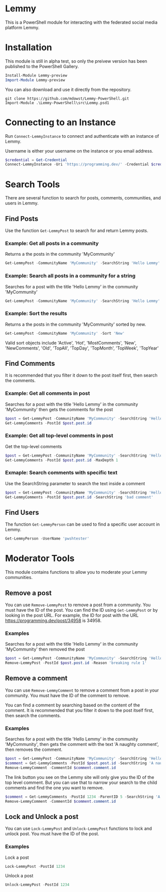 # Lemmy
This is a PowerShell module for interacting with the federated social media platform Lemmy.

# Installation
This module is still in alpha test, so only the preivew version has been published to the PowerShell Gallery. 
```PowerShell
Install-Module Lemmy-preview
Import-Module Lemmy-preview
```

You can also download and use it directly from the repository.
```
git clone https://github.com/mdowst/Lemmy-PowerShell.git
Import-Module .\Lemmy-PowerShell\src\Lemmy.psd1
```


# Connecting to an Instance
Run `Connect-LemmyInstance` to connect and authenticate with an instance of Lemmy.

Username is either your username on the instance or you email address.

```PowerShell
$credential = Get-Credential
Connect-LemmyInstance -Uri 'https://programming.dev/' -Credential $credential
```

# Search Tools
There are several function to search for posts, comments, communities, and users in Lemmy.

## Find Posts
Use the function `Get-LemmyPost` to search for and return Lemmy posts.

### Example: Get all posts in a community
Returns a the posts in the community 'MyCommunity'
```PowerShell
Get-LemmyPost -CommunityName 'MyCommunity' -SearchString 'Hello Lemmy'
```

### Example: Search all posts in a community for a string
Searches for a post with the title 'Hello Lemmy' in the community 'MyCommunity'
```PowerShell
Get-LemmyPost -CommunityName 'MyCommunity' -SearchString 'Hello Lemmy'
```

### Example: Sort the results
Returns a the posts in the community 'MyCommunity' sorted by new.
```PowerShell
Get-LemmyPost -CommunityName 'MyCommunity' -Sort 'New'
```
Valid sort objects include 'Active', 'Hot', 'MostComments', 'New', 'NewComments', 'Old', 'TopAll', 'TopDay', 'TopMonth', 'TopWeek', 'TopYear'

## Find Comments
It is recommended that you filter it down to the post itself first, then search the comments.

### Example: Get all comments in post
Searches for a post with the title 'Hello Lemmy' in the community 'MyCommunity' then gets the comments for the post
```PowerShell
$post = Get-LemmyPost -CommunityName 'MyCommunity' -SearchString 'Hello Lemmy'
Get-LemmyComments -PostId $post.post.id
```

### Example: Get all top-level comments in post
Get the top-level comments
```PowerShell
$post = Get-LemmyPost -CommunityName 'MyCommunity' -SearchString 'Hello Lemmy'
Get-LemmyComments -PostId $post.post.id -MaxDepth 1
```

### Exmaple: Search comments with specific text 
Use the SearchString parameter to search the text inside a comment
```PowerShell
$post = Get-LemmyPost -CommunityName 'MyCommunity' -SearchString 'Hello Lemmy'
Get-LemmyComments -PostId $post.post.id -SearchString 'bad comment'
```

## Find Users
The function `Get-LemmyPerson` can be used to find a specific user account in Lemmy.
```PowerShell
Get-LemmyPerson -UserName 'pwshtester'
```


# Moderator Tools
This module contains functions to allow you to moderate your Lemmy communities.

## Remove a post
You can use `Remove-LemmyPost` to remove a post from a community. You must have the ID of the post. 
You can find the ID using `Get-LemmyPost` or by looking in the post URL. For example, the ID for post with the URL https://programming.dev/post/34958 is 34958.

### Examples
Searches for a post with the title 'Hello Lemmy' in the community 'MyCommunity' then removed the post
```PowerShell
$post = Get-LemmyPost -CommunityName 'MyCommunity' -SearchString 'Hello Lemmy'
Remove-LemmyPost -PostId $post.post.id -Reason 'breaking rule 1'
```

## Remove a comment
You can use `Remove-LemmyComment` to remove a comment from a post in your community. You must have the ID of the comment to remove. 

You can find a comment by searching based on the content of the comment. 
It is recommended that you filter it down to the post itself first, then search the comments.
 

### Examples
Searches for a post with the title 'Hello Lemmy' in the community 'MyCommunity', then gets the comment with the text 'A naughty comment', then removes the comment.
```PowerShell
$post = Get-LemmyPost -CommunityName 'MyCommunity' -SearchString 'Hello Lemmy'
$comment = Get-LemmyComments -PostId $post.post.id -SearchString 'A naughty comment'
Remove-LemmyComment -CommentId $comment.comment.id
```

The link button you see on the Lemmy site will only give you the ID of the top level comment.
But you can use that to narrow your search to the child comments and find the one you want to remove.
```PowerShell
$comment = Get-LemmyComments -PostId 1234 -ParentID 5 -SearchString 'A naughty comment'
Remove-LemmyComment -CommentId $comment.comment.id
```

## Lock and Unlock a post
You can use `Lock-LemmyPost` and `Unlock-LemmyPost` functions to lock and unlock post. You must have the ID of the post.

### Examples
Lock a post
```PowerShell
Lock-LemmyPost -PostId 1234
```

Unlock a post
```PowerShell
Unlock-LemmyPost -PostId 1234
```

